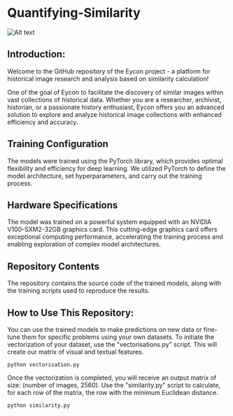 # Quantifying-Similarity
![Alt text](https://eycon.hypotheses.org/files/2022/02/cropped-SHDGR__GR_2_K_247_16_07nkn6__0001.jpg)
## Introduction:

Welcome to the GitHub repository of the Eycon project - a platform for historical image research and analysis based on similarity calculation!

One of the goal of Eycon to facilitate the discovery of similar images within vast collections of historical data. Whether you are a researcher, archivist, historian, or a passionate history enthusiast, Eycon offers you an advanced solution to explore and analyze historical image collections with enhanced efficiency and accuracy.

## Training Configuration
The models were trained using the PyTorch library, which provides optimal flexibility and efficiency for deep learning. We utilized PyTorch to define the model architecture, set hyperparameters, and carry out the training process.
## Hardware Specifications
The model was trained on a powerful system equipped with an NVIDIA V100-SXM2-32GB graphics card. This cutting-edge graphics card offers exceptional computing performance, accelerating the training process and enabling exploration of complex model architectures.

## Repository Contents
The repository contains the source code of the trained models, along with the training scripts used to reproduce the results.

## How to Use This Repository:
You can use the trained models to make predictions on new data or fine-tune them for specific problems using your own datasets. To initiate the vectorization of your dataset, use the "vectorisations.py" script. This will create our matrix of visual and textual features.

`python vectorisation.py`


Once the vectorization is completed, you will receive an output matrix of size: (number of images, 2560). Use the "similarity.py" script to calculate, for each row of the matrix, the row with the minimum Euclidean distance.

`python similarity.py`